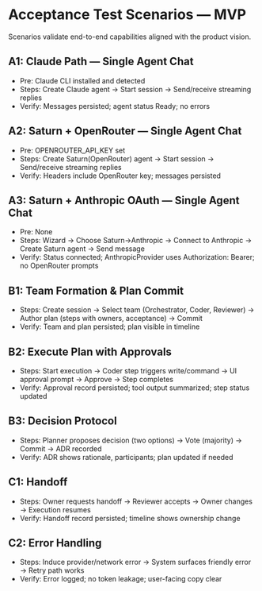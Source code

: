 # Acceptance Test Scenarios — MVP

Scenarios validate end-to-end capabilities aligned with the product vision.

## A1: Claude Path — Single Agent Chat
- Pre: Claude CLI installed and detected
- Steps: Create Claude agent → Start session → Send/receive streaming replies
- Verify: Messages persisted; agent status Ready; no errors

## A2: Saturn + OpenRouter — Single Agent Chat
- Pre: OPENROUTER_API_KEY set
- Steps: Create Saturn(OpenRouter) agent → Start session → Send/receive streaming replies
- Verify: Headers include OpenRouter key; messages persisted

## A3: Saturn + Anthropic OAuth — Single Agent Chat
- Pre: None
- Steps: Wizard → Choose Saturn→Anthropic → Connect to Anthropic → Create Saturn agent → Send message
- Verify: Status connected; AnthropicProvider uses Authorization: Bearer; no OpenRouter prompts

## B1: Team Formation & Plan Commit
- Steps: Create session → Select team (Orchestrator, Coder, Reviewer) → Author plan (steps with owners, acceptance) → Commit
- Verify: Team and plan persisted; plan visible in timeline

## B2: Execute Plan with Approvals
- Steps: Start execution → Coder step triggers write/command → UI approval prompt → Approve → Step completes
- Verify: Approval record persisted; tool output summarized; step status updated

## B3: Decision Protocol
- Steps: Planner proposes decision (two options) → Vote (majority) → Commit → ADR recorded
- Verify: ADR shows rationale, participants; plan updated if needed

## C1: Handoff
- Steps: Owner requests handoff → Reviewer accepts → Owner changes → Execution resumes
- Verify: Handoff record persisted; timeline shows ownership change

## C2: Error Handling
- Steps: Induce provider/network error → System surfaces friendly error → Retry path works
- Verify: Error logged; no token leakage; user-facing copy clear

